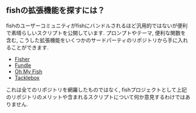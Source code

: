 ## fishの拡張機能を探すには？

fishのユーザーコミュニティがfishにバンドルされるほど汎用的ではないが便利で素晴らしいスクリプトを公開しています.
プロンプトやテーマ, 便利な関数を含む, こうした拡張機能をいくつかのサードパーティのリポジトリから手に入れることができます.

- [Fisher](https://github.com/jorgebucaran/fisher)
- [Fundle](https://github.com/tuvistavie/fundle)
- [Oh My Fish](https://github.com/oh-my-fish/oh-my-fish)
- [Tacklebox](https://github.com/justinmayer/tacklebox)

これは全てのリポジトリを網羅したものではなく, fishプロジェクトとして上記のリポジトリのメリットや含まれるスクリプトについて何か意見するわけではありません.
